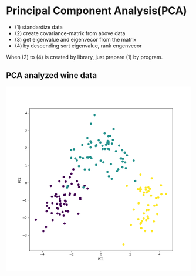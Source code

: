# Principal Component Analysis(PCA)

* (1) standardize data
* (2) create covariance-matrix from above data
* (3) get eigenvalue and eigenvecor from the matrix
* (4) by descending sort eigenvalue, rank engenvecor

When (2) to (4) is created by library, just prepare (1) by program.

## PCA analyzed wine data

![pca](./pca.png)
